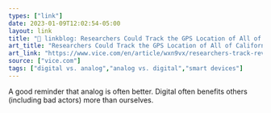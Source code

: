 ```yaml
---
types: ["link"]
date: 2023-01-09T12:02:54-05:00
layout: link
title: "🔗 linkblog: Researchers Could Track the GPS Location of All of California’s New Digital License Plates'"
art_title: "Researchers Could Track the GPS Location of All of California’s New Digital License Plates"
art_link: "https://www.vice.com/en/article/wxn9vx/researchers-track-reviver-digital-license-plate-gps-location"
source: ["vice.com"]
tags: ["digital vs. analog","analog vs. digital","smart devices"]
---
```

A good reminder that analog is often better. Digital often benefits others (including bad actors) more than ourselves.  
 
